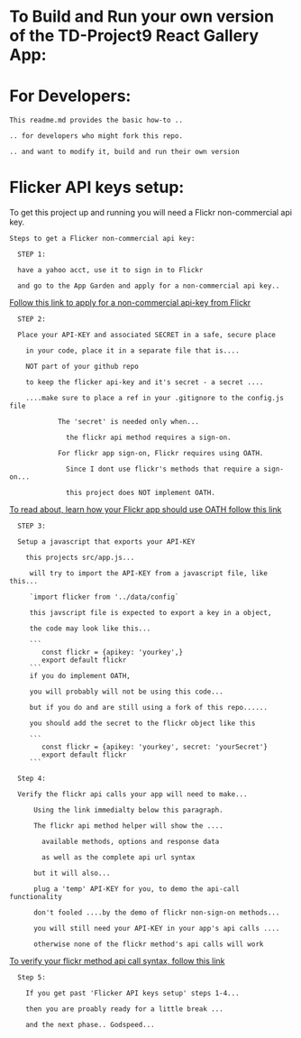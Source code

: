 # To Build and Run your own version of the TD-Project9 React Gallery App:

# For Developers:

    This readme.md provides the basic how-to ..

    .. for developers who might fork this repo.

    .. and want to modify it, build and run their own version

# Flicker API keys setup:

  To get this project up and running you will need a Flickr non-commercial api key.

    Steps to get a Flicker non-commercial api key:

      STEP 1:

      have a yahoo acct, use it to sign in to Flickr

      and go to the App Garden and apply for a non-commercial api key..

[Follow this link to apply for a non-commercial api-key from Flickr](https://www.flickr.com/services/apps/create/apply/)

      STEP 2:

      Place your API-KEY and associated SECRET in a safe, secure place

        in your code, place it in a separate file that is....

        NOT part of your github repo

        to keep the flicker api-key and it's secret - a secret ....

        ....make sure to place a ref in your .gitignore to the config.js file

                The 'secret' is needed only when...

                  the flickr api method requires a sign-on.

                For flickr app sign-on, Flickr requires using OATH.

                  Since I dont use flickr's methods that require a sign-on...

                  this project does NOT implement OATH.

[To read about, learn how your Flickr app should use OATH follow this link](https://www.flickr.com/services/api/auth.oauth.html)

      STEP 3:

      Setup a javascript that exports your API-KEY

        this projects src/app.js...

         will try to import the API-KEY from a javascript file, like this...

         `import flicker from '../data/config`

         this javscript file is expected to export a key in a object,

         the code may look like this...

         ```
            const flickr = {apikey: 'yourkey',}
            export default flickr
         ```
         if you do implement OATH,

         you will probably will not be using this code...

         but if you do and are still using a fork of this repo......

         you should add the secret to the flickr object like this

         ```
            const flickr = {apikey: 'yourkey', secret: 'yourSecret'}
            export default flickr
         ```

      Step 4:

      Verify the flickr api calls your app will need to make...

          Using the link immedialty below this paragraph.

          The flickr api method helper will show the ....

            available methods, options and response data

            as well as the complete api url syntax

          but it will also...

          plug a 'temp' API-KEY for you, to demo the api-call functionality

          don't fooled ....by the demo of flickr non-sign-on methods...

          you will still need your API-KEY in your app's api calls ....

          otherwise none of the flickr method's api calls will work

[To verify your flickr method api call syntax, follow this link](https://www.flickr.com/services/api/explore/flickr.photos.search)

      Step 5:

        If you get past 'Flicker API keys setup' steps 1-4...

        then you are proably ready for a little break ...

        and the next phase.. Godspeed...
